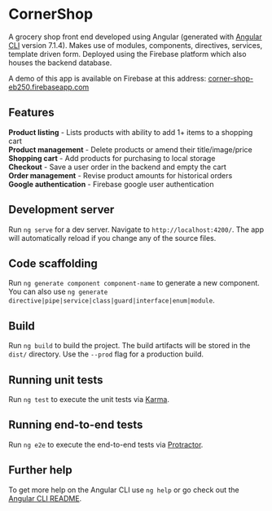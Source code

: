 # CornerShop
A grocery shop front end developed using Angular (generated with [Angular CLI](https://github.com/angular/angular-cli) version 7.1.4). Makes use of modules, components, directives, services, template driven form. Deployed using the Firebase platform which also houses the backend database.

A demo of this app is available on Firebase at this address: [corner-shop-eb250.firebaseapp.com](https://corner-shop-eb250.firebaseapp.com)

## Features
**Product listing** - Lists products with ability to add 1+ items to a shopping cart  
**Product management** - Delete products or amend their title/image/price  
**Shopping cart** - Add products for purchasing to local storage  
**Checkout** - Save a user order in the backend and empty the cart  
**Order management** - Revise product amounts for historical orders  
**Google authentication** - Firebase google user authentication

## Development server

Run `ng serve` for a dev server. Navigate to `http://localhost:4200/`. The app will automatically reload if you change any of the source files.

## Code scaffolding

Run `ng generate component component-name` to generate a new component. You can also use `ng generate directive|pipe|service|class|guard|interface|enum|module`.

## Build

Run `ng build` to build the project. The build artifacts will be stored in the `dist/` directory. Use the `--prod` flag for a production build.

## Running unit tests

Run `ng test` to execute the unit tests via [Karma](https://karma-runner.github.io).

## Running end-to-end tests

Run `ng e2e` to execute the end-to-end tests via [Protractor](http://www.protractortest.org/).

## Further help

To get more help on the Angular CLI use `ng help` or go check out the [Angular CLI README](https://github.com/angular/angular-cli/blob/master/README.md).
